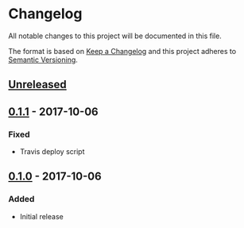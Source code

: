 # Changelog

All notable changes to this project will be documented in this file.

The format is based on [Keep a Changelog](http://keepachangelog.com/)
and this project adheres to [Semantic Versioning](http://semver.org/).

## [Unreleased][]

## [0.1.1][] - 2017-10-06
### Fixed
- Travis deploy script

## [0.1.0][] - 2017-10-06
### Added
- Initial release


[Unreleased]: https://github.com/madou/armory-component-ui/compare/v0.1.1...HEAD
[0.1.1]: https://github.com/madou/armory-component-ui/compare/v0.1.0...v0.1.1
[0.1.0]: https://github.com/madou/armory-component-ui/tree/v0.1.0
